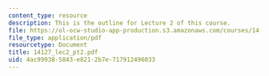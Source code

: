 ```yaml
---
content_type: resource
description: This is the outline for Lecture 2 of this course.
file: https://ol-ocw-studio-app-production.s3.amazonaws.com/courses/14-127-behavioral-economics-and-finance-spring-2004/4ac999385843e8212b7e717912496033_14127_lec2_pt2.pdf
file_type: application/pdf
resourcetype: Document
title: 14127_lec2_pt2.pdf
uid: 4ac99938-5843-e821-2b7e-717912496033
---
```


